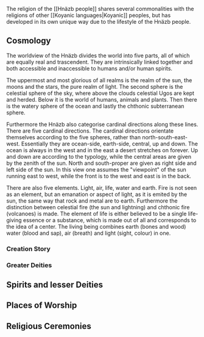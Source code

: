 The religion of the [[Hnäzb people]] shares several commonalities with the religions of other [[Koyanic languages|Koyanic]] peoples, but has developed in its own unique way due to the lifestyle of the Hnäzb people. 

## Cosmology 

The worldview of the Hnäzb divides the world into five parts, all of which are equally real and trascendent. They are intrinsically linked together and both accessible and inaccessible to humans and/or human spirits. 

The uppermost and most glorious of all realms is the realm of the sun, the moons and the stars, the pure realm of light. The second sphere is the celestial sphere of the sky, where above the clouds celestial Ugos are kept and herded. Below it is the world of humans, animals and plants. Then there is the watery sphere of the ocean and lastly the chthonic subterranean sphere. 

Furthermore the Hnäzb also categorise cardinal directions along these lines. There are five cardinal directions. The cardinal directions orientate themselves according to the five spheres, rather than north-south-east-west. Essentially they are ocean-side, earth-side, central, up and down. The ocean is always in the west and in the east a desert stretches on forever. Up and down are according to the typology, while the central areas are given by the zenith of the sun. North and south-proper are given as right side and left side of the sun. In this view one assumes the "viewpoint" of the sun running east to west, while the front is to the west and east is in the back.  

There are also five elements. Light, air, life, water and earth. Fire is not seen as an element, but an emanation or aspect of light, as it is emited by the sun, the same way that rock and metal are to earth. Furthermore the distinction between celestial fire (the sun and lightning) and chthonic fire (volcanoes) is made. 
The element of life is either believed to be a single life-giving essence or a substance, which is made out of all and corresponds to the idea of a center. The living being combines earth (bones and wood) water (blood and sap), air (breath) and light (sight, colour) in one.  
### Creation Story 

### Greater Deities 

## Spirits and lesser Deities

## Places of Worship 

## Religious Ceremonies 

